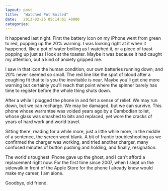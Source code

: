 ```yaml
---
layout: post
title:  "Watched Pot Boiled"
date:   2013-02-26 09:14:01 +0000
categories: 
---
```



It happened last night. First the battery icon on my iPhone went from green to red, popping up the 20% warning. I was looking right at it when it happened, like a pot of water boiling as I watched it, or a piece of toast popping up just as I look at the toaster. Maybe it was because it had caught my attention, but a kind of anxiety gripped me.



I saw in that icon the human condition, our own batteries running down, and 20% never seemed so small. The red line like the spot of blood after a coughing fit that tells you the inevitable is near. Maybe you'll get one more warning but certainly you'll reach that point where the spinner barely has time to register before the whole thing shuts down.



After a while I plugged the phone in and felt a sense of relief. We may run down, but we can recharge. We may be damaged, but we can survive. This phone whose warrantee was voided years ago by a Cambodian toilet, whose glass was smashed to bits and replaced, yet wore the cracks of years of hard work and world travel.



Sitting there, reading for a while more, just a little while more, in the middle of a sentence, the screen went blank. A bit of frantic troubleshooting as we confirmed the charger was working, and tried another charger, many confused minutes of button pushing and holding, and finally, resignation.



The world's toughest iPhone gave up the ghost, and I can't afford a replacement right now. For the first time since 2007, when I slept on the sidewalk in front of the Apple Store for the phone I already knew would make my career, I am alone.



Goodbye, old friend.


